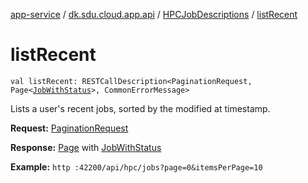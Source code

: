 [app-service](../../index.md) / [dk.sdu.cloud.app.api](../index.md) / [HPCJobDescriptions](index.md) / [listRecent](./list-recent.md)

# listRecent

`val listRecent: RESTCallDescription<PaginationRequest, Page<`[`JobWithStatus`](../-job-with-status/index.md)`>, CommonErrorMessage>`

Lists a user's recent jobs, sorted by the modified at timestamp.

**Request:** [PaginationRequest](#)

**Response:** [Page](#) with [JobWithStatus](../-job-with-status/index.md)

**Example:** `http :42200/api/hpc/jobs?page=0&itemsPerPage=10`

